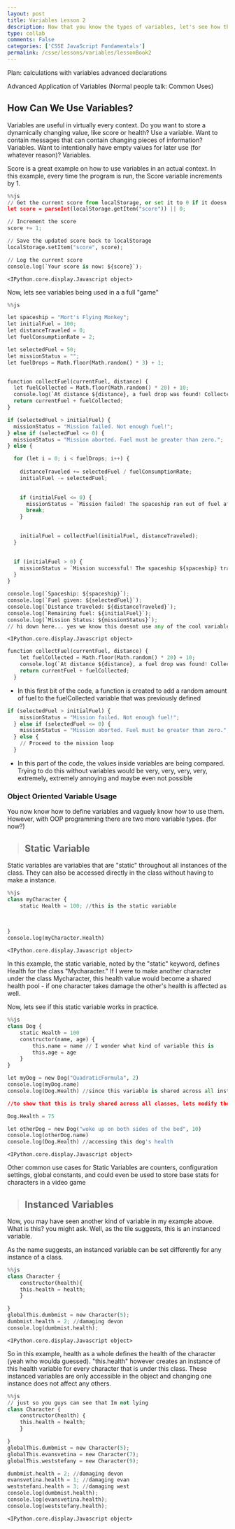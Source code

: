 ```yaml
---
layout: post
title: Variables Lesson 2
description: Now that you know the types of variables, let's see how they can be used in different real-world contexts.
type: collab
comments: False
categories: ['CSSE JavaScript Fundamentals']
permalink: /csse/lessons/variables/lessonBook2
---
```


Plan:
calculations with variables
advanced declarations


Advanced Application of Variables 
(Normal people talk: Common Uses)

<h2>How Can We Use Variables?</h2>
<b1>
Variables are useful in virtually every context. Do you want to store a dynamically changing value, like score or health? Use a variable. Want to contain messages that can contain changing pieces of information? Variables. Want to intentionally have empty values for later use (for whatever reason)? Variables.
</b1>

<b1>Score is a great example on how to use variables in an actual context. In this example, every time the program is run, the Score variable increments by 1.</b1>


```python
%%js
// Get the current score from localStorage, or set it to 0 if it doesn't exist
let score = parseInt(localStorage.getItem("score")) || 0;

// Increment the score
score += 1;

// Save the updated score back to localStorage
localStorage.setItem("score", score);

// Log the current score
console.log(`Your score is now: ${score}`);
```


    <IPython.core.display.Javascript object>


Now, lets see variables being used in a a full "game"


```python
%%js

let spaceship = "Mort's Flying Monkey";
let initialFuel = 100; 
let distanceTraveled = 0; 
let fuelConsumptionRate = 2; 

let selectedFuel = 50; 
let missionStatus = ""; 
let fuelDrops = Math.floor(Math.random() * 3) + 1; 


function collectFuel(currentFuel, distance) {
  let fuelCollected = Math.floor(Math.random() * 20) + 10; 
  console.log(`At distance ${distance}, a fuel drop was found! Collected ${fuelCollected} fuel.`);
  return currentFuel + fuelCollected;
}

if (selectedFuel > initialFuel) {
  missionStatus = "Mission failed. Not enough fuel!";
} else if (selectedFuel <= 0) {
  missionStatus = "Mission aborted. Fuel must be greater than zero.";
} else {

  for (let i = 0; i < fuelDrops; i++) {
   
    distanceTraveled += selectedFuel / fuelConsumptionRate;
    initialFuel -= selectedFuel;

    
    if (initialFuel <= 0) {
      missionStatus = `Mission failed! The spaceship ran out of fuel after traveling ${distanceTraveled} units.`;
      break;
    }

    
    initialFuel = collectFuel(initialFuel, distanceTraveled);
  }

  
  if (initialFuel > 0) {
    missionStatus = `Mission successful! The spaceship ${spaceship} traveled ${distanceTraveled} units of distance. Remaining fuel: ${initialFuel}`;
  }
}

console.log(`Spaceship: ${spaceship}`);
console.log(`Fuel given: ${selectedFuel}`);
console.log(`Distance traveled: ${distanceTraveled}`);
console.log(`Remaining fuel: ${initialFuel}`);
console.log(`Mission Status: ${missionStatus}`);
// hi down here... yes we know this doesnt use any of the cool variable types we talked about last lesson sorry not sorry
```


    <IPython.core.display.Javascript object>



```python
function collectFuel(currentFuel, distance) {
    let fuelCollected = Math.floor(Math.random() * 20) + 10; 
    console.log(`At distance ${distance}, a fuel drop was found! Collected ${fuelCollected} fuel.`);
    return currentFuel + fuelCollected;
  }
```

- In this first bit of the code, a function is created to add a random amount of fuel to the fuelCollected variable that was previously defined


```python
if (selectedFuel > initialFuel) {
    missionStatus = "Mission failed. Not enough fuel!";
  } else if (selectedFuel <= 0) {
    missionStatus = "Mission aborted. Fuel must be greater than zero.";
  } else {
    // Proceed to the mission loop
  }
```

- In this part of the code, the values inside variables are being compared. Trying to do this without variables would be very, very, very, very, extremely, extremely annoying and maybe even not possible

### Object Oriented Variable Usage

You now know how to define variables and vaguely know how to use them. However, with OOP programming there are two more variable types. (for now?)

><h2>Static Variable</h2>

Static variables are variables that are "static" throughout all instances of the class. They can also be accessed directly in the class without having to make a instance.


```python
%%js 
class myCharacter {
    static Health = 100; //this is the static variable

    
    
}
console.log(myCharacter.Health)
```


    <IPython.core.display.Javascript object>


In this example, the static variable, noted by the "static" keyword, defines Health for the class "Mycharacter." If I were to make another character under the class Mycharacter, this health value would become a shared health pool - if one character takes damage the other's health is affected as well.

Now, lets see if this static variable works in practice.


```python
%%js
class Dog {
    static Health = 100
    constructor(name, age) {
        this.name = name // I wonder what kind of variable this is
        this.age = age
    }
}

let myDog = new Dog("QuadraticFormula", 2)
console.log(myDog.name)
console.log(Dog.Health) //since this variable is shared across all instances, to access this dog's health you access from the class.

//to show that this is truly shared across all classes, lets modify the health then make another dog.

Dog.Health = 75

let otherDog = new Dog("woke up on both sides of the bed", 10)
console.log(otherDog.name)
console.log(Dog.Health) //accessing this dog's health
```


    <IPython.core.display.Javascript object>


Other common use cases for Static Variables are counters, configuration settings, global constants, and could even be used to store base stats for characters in a video game

><h2>Instanced Variables</h2>


Now, you may have seen another kind of variable in my example above. What is this? you might ask. Well, as the tile suggests, this is an instanced variable.

As the name suggests, an instanced variable can be set differently for any instance of a class.


```python
%%js
class Character {
    constructor(health){
    this.health = health;
    }

}
globalThis.dumbmist = new Character(5);
dumbmist.health = 2; //damaging devon 
console.log(dumbmist.health);
```


    <IPython.core.display.Javascript object>


So in this example, health as a whole defines the health of the character (yeah who woulda guessed). "this.health" however creates an instance of this health variable for every character that is under this class. These instanced variables are only accessible in the object and changing one instance does not affect any others.


```python
%%js
// just so you guys can see that Im not lying
class Character {
    constructor(health) {
    this.health = health;
    }

}
globalThis.dumbmist = new Character(5);
globalThis.evansvetina = new Character(7);
globalThis.weststefany = new Character(9);

dumbmist.health = 2; //damaging devon
evansvetina.health = 1; //damaging evan
weststefani.health = 3; //damaging west
console.log(dumbmist.health);
console.log(evansvetina.health);
console.log(weststefany.health);
```


    <IPython.core.display.Javascript object>

